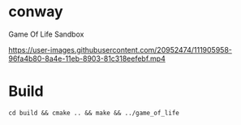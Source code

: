 # conway
Game Of Life Sandbox  

https://user-images.githubusercontent.com/20952474/111905958-96fa4b80-8a4e-11eb-8903-81c318eefebf.mp4

# Build
`cd build && cmake .. && make && ../game_of_life`  


